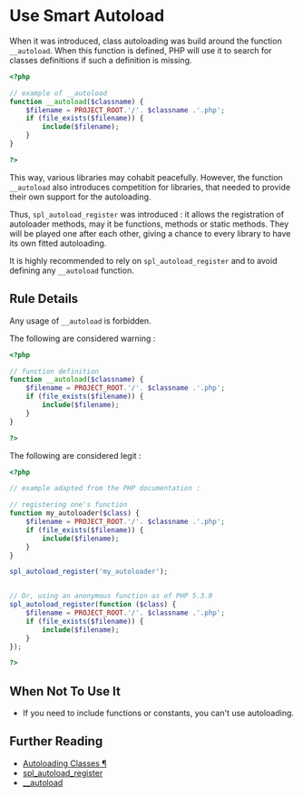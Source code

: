 <!-- PHP Manual -->
# Use Smart Autoload

When it was introduced, class autoloading was build around the function `__autoload`. When this function is defined, PHP will use it to search for classes definitions if such a definition is missing. 

```php
<?php

// example of __autoload
function __autoload($classname) {
    $filename = PROJECT_ROOT.'/'. $classname .'.php';
    if (file_exists($filename)) {
	    include($filename);
	}
}

?>
```
This way, various libraries may cohabit peacefully. However, the function `__autoload` also introduces competition for libraries, that needed to provide their own support for the autoloading. 

Thus, `spl_autoload_register` was introduced : it allows the registration of autoloader methods, may it be functions, methods or static methods. They will be played one after each other, giving a chance to every library to have its own fitted autoloading. 

It is highly recommended to rely on `spl_autoload_register` and to avoid defining any `__autoload` function. 

## Rule Details

Any usage of `__autoload`  is forbidden. 

The following are considered warning : 
```php
<?php

// function definition
function __autoload($classname) {
    $filename = PROJECT_ROOT.'/'. $classname .'.php';
    if (file_exists($filename)) {
	    include($filename);
	}
}

?>
```

The following are considered legit : 

```php
<?php

// example adapted from the PHP documentation : 

// registering one's function
function my_autoloader($class) {
    $filename = PROJECT_ROOT.'/'. $classname .'.php';
    if (file_exists($filename)) {
	    include($filename);
	}
}

spl_autoload_register('my_autoloader');


// Or, using an anonymous function as of PHP 5.3.0
spl_autoload_register(function ($class) {
    $filename = PROJECT_ROOT.'/'. $classname .'.php';
    if (file_exists($filename)) {
	    include($filename);
	}
});

?>
```

## When Not To Use It
* If you need to include functions or constants, you can't use autoloading. 

## Further Reading
* [Autoloading Classes ¶](http://php.net/manual/en/language.oop5.autoload.php)
* [spl\_autoload\_register](http://php.net/manual/en/function.spl-autoload-register.php)
* [\_\_autoload](http://php.net/manual/en/function.autoload.php)
